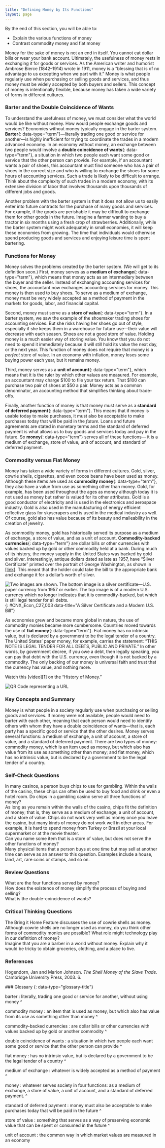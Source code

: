 ```yaml
---
title: "Defining Money by Its Functions"
layout: page
---
```



<div data-type="abstract" markdown="1">
By the end of this section, you will be able to:

* Explain the various functions of money
* Contrast commodity money and fiat money

</div>

Money for the sake of money is not an end in itself. You cannot eat dollar bills or wear your bank account. Ultimately, the usefulness of money rests in exchanging it for goods or services. As the American writer and humorist Ambrose Bierce (1842–1914) wrote in 1911, money is a “blessing that is of no advantage to us excepting when we part with it.” Money is what people regularly use when purchasing or selling goods and services, and thus money must be widely accepted by both buyers and sellers. This concept of money is intentionally flexible, because money has taken a wide variety of forms in different cultures.

### Barter and the Double Coincidence of Wants

To understand the usefulness of money, we must consider what the world would be like without money. How would people exchange goods and services? Economies without money typically engage in the barter system. **Barter**{: data-type="term"}—literally trading one good or service for another—is highly inefficient for trying to coordinate the trades in a modern advanced economy. In an economy without money, an exchange between two people would involve a **double coincidence of wants**{: data-type="term"}, a situation in which two people each want some good or service that the other person can provide. For example, if an accountant wants a pair of shoes, this accountant must find someone who has a pair of shoes in the correct size and who is willing to exchange the shoes for some hours of accounting services. Such a trade is likely to be difficult to arrange. Think about the complexity of such trades in a modern economy, with its extensive division of labor that involves thousands upon thousands of different jobs and goods.

Another problem with the barter system is that it does not allow us to easily enter into future contracts for the purchase of many goods and services. For example, if the goods are perishable it may be difficult to exchange them for other goods in the future. Imagine a farmer wanting to buy a tractor in six months using a fresh crop of strawberries. Additionally, while the barter system might work adequately in small economies, it will keep these economies from growing. The time that individuals would otherwise spend producing goods and services and enjoying leisure time is spent bartering.

### Functions for Money

Money solves the problems created by the barter system. (We will get to its definition soon.) First, money serves as a **medium of exchange**{: data-type="term"}, which means that money acts as an intermediary between the buyer and the seller. Instead of exchanging accounting services for shoes, the accountant now exchanges accounting services for money. This money is then used to buy shoes. To serve as a medium of exchange, money must be very widely accepted as a method of payment in the markets for goods, labor, and financial capital.

Second, money must serve as a **store of value**{: data-type="term"}. In a barter system, we saw the example of the shoemaker trading shoes for accounting services. But she risks having her shoes go out of style, especially if she keeps them in a warehouse for future use—their value will decrease with each season. Shoes are not a good store of value. Holding money is a much easier way of storing value. You know that you do not need to spend it immediately because it will still hold its value the next day, or the next year. This function of money does not require that money is a *perfect* store of value. In an economy with inflation, money loses some buying power each year, but it remains money.

Third, money serves as a **unit of account**{: data-type="term"}, which means that it is the ruler by which other values are measured. For example, an accountant may charge $100 to file your tax return. That $100 can purchase two pair of shoes at $50 a pair. Money acts as a common denominator, an accounting method that simplifies thinking about trade-offs.

Finally, another function of money is that money must serve as a **standard of deferred payment**{: data-type="term"}. This means that if money is usable today to make purchases, it must also be acceptable to make purchases today that will be paid in the *future*. Loans and future agreements are stated in monetary terms and the standard of deferred payment is what allows us to buy goods and services today and pay in the future. So **money**{: data-type="term"} serves all of these functions— it is a medium of exchange, store of value, unit of account, and standard of deferred payment.

### Commodity versus Fiat Money

Money has taken a wide variety of forms in different cultures. Gold, silver, cowrie shells, cigarettes, and even cocoa beans have been used as money. Although these items are used as **commodity money**{: data-type="term"}, they also have a value from use as something other than money. Gold, for example, has been used throughout the ages as money although today it is not used as money but rather is valued for its other attributes. Gold is a good conductor of electricity and is used in the electronics and aerospace industry. Gold is also used in the manufacturing of energy efficient reflective glass for skyscrapers and is used in the medical industry as well. Of course, gold also has value because of its beauty and malleability in the creation of jewelry.

As commodity money, gold has historically served its purpose as a medium of exchange, a store of value, and as a unit of account. **Commodity-backed currencies**{: data-type="term"} are dollar bills or other currencies with values backed up by gold or other commodity held at a bank. During much of its history, the money supply in the United States was backed by gold and silver. Interestingly, antique dollars dated as late as 1957, have “Silver Certificate” printed over the portrait of George Washington, as shown in [\[link\]](#CNX_Econ_C27_003). This meant that the holder could take the bill to the appropriate bank and exchange it for a dollar’s worth of silver.

![Two images are shown. The bottom image is a silver certificate&#x2014;U.S. paper currency from 1957 or earlier. The top image is of a modern U.S. currency which no longer indicates that it is commodity-backed, but which is still legal tender for all debts.](../resources/CNX_Econ_C27_003.jpg "Until 1958, silver certificates were commodity-backed money&#x2014;backed by silver, as indicated by the words &#x201C;Silver Certificate&#x201D; printed on the bill. Today, U.S. bills are backed by the Federal Reserve, but as fiat money. (Credit: &#x201C;The.Comedian&#x201D;/Flickr Creative Commons)"){: #CNX_Econ_C27_003 data-title="A Silver Certificate and a Modern U.S. Bill"}

As economies grew and became more global in nature, the use of commodity monies became more cumbersome. Countries moved towards the use of **fiat money**{: data-type="term"}. Fiat money has no intrinsic value, but is declared by a government to be the legal tender of a country. The United States’ paper money, for example, carries the statement: “THIS NOTE IS LEGAL TENDER FOR ALL DEBTS, PUBLIC AND PRIVATE.” In other words, by government decree, if you owe a debt, then legally speaking, you can pay that debt with the U.S. currency, even though it is not backed by a commodity. The only backing of our money is universal faith and trust that the currency has value, and nothing more.

<div data-type="note" class="economics linkup" markdown="1">
Watch this [video][1] on the “History of Money.”

<span data-type="media" data-alt="QR Code representing a URL"> ![QR Code representing a URL](../resources/moneyhistory.png) </span>
</div>

### Key Concepts and Summary

Money is what people in a society regularly use when purchasing or selling goods and services. If money were not available, people would need to barter with each other, meaning that each person would need to identify others with whom they have a double coincidence of wants—that is, each party has a specific good or service that the other desires. Money serves several functions: a medium of exchange, a unit of account, a store of value, and a standard of deferred payment. There are two types of money: commodity money, which is an item used as money, but which also has value from its use as something other than money; and fiat money, which has no intrinsic value, but is declared by a government to be the legal tender of a country.

### Self-Check Questions

<div data-type="exercise">
<div data-type="problem" markdown="1">
In many casinos, a person buys chips to use for gambling. Within the walls of the casino, these chips can often be used to buy food and drink or even a hotel room. Do chips in a gambling casino serve all three functions of money?

</div>
<div data-type="solution" markdown="1">
As long as you remain within the walls of the casino, chips fit the definition of money; that is, they serve as a medium of exchange, a unit of account, and a store of value. Chips do not work very well as money once you leave the casino, but many kinds of money do not work well in other areas. For example, it is hard to spend money from Turkey or Brazil at your local supermarket or at the movie theater.

</div>
</div>

<div data-type="exercise">
<div data-type="problem" markdown="1">
Can you name some item that is a store of value, but does not serve the other functions of money?

</div>
<div data-type="solution" markdown="1">
Many physical items that a person buys at one time but may sell at another time can serve as an answer to this question. Examples include a house, land, art, rare coins or stamps, and so on.

</div>
</div>

### Review Questions

<div data-type="exercise">
<div data-type="problem" markdown="1">
What are the four functions served by money?

</div>
</div>

<div data-type="exercise">
<div data-type="problem" markdown="1">
How does the existence of money simplify the process of buying and selling?

</div>
</div>

<div data-type="exercise">
<div data-type="problem" markdown="1">
What is the double-coincidence of wants?

</div>
</div>

### Critical Thinking Questions

<div data-type="exercise">
<div data-type="problem" markdown="1">
The Bring it Home Feature discusses the use of cowrie shells as money. Although cowrie shells are no longer used as money, do you think other forms of commodity monies are possible? What role might technology play in our definition of money?

</div>
</div>

<div data-type="exercise">
<div data-type="problem" markdown="1">
Imagine that you are a barber in a world without money. Explain why it would be tricky to obtain groceries, clothing, and a place to live.

</div>
</div>

### References

Hogendorn, Jan and Marion Johnson. *The Shell Money of the Slave Trade*. Cambridge University Press, 2003. 6.

<div data-type="glossary" markdown="1">
### Glossary
{: data-type="glossary-title"}

barter
: literally, trading one good or service for another, without using money
^

commodity money
: an item that is used as money, but which also has value from its use as something other than money
^

commodity-backed currencies
: are dollar bills or other currencies with values backed up by gold or another commodity
^

double coincidence of wants
: a situation in which two people each want some good or service that the other person can provide
^

fiat money
: has no intrinsic value, but is declared by a government to be the legal tender of a country
^

medium of exchange
: whatever is widely accepted as a method of payment
^

money
: whatever serves society in four functions: as a medium of exchange, a store of value, a unit of account, and a standard of deferred payment.
^

standard of deferred payment
: money must also be acceptable to make purchases today that will be paid in the future
^

store of value
: something that serves as a way of preserving economic value that can be spent or consumed in the future
^

unit of account
: the common way in which market values are measured in an economy

</div>



[1]: http://openstaxcollege.org/l/moneyhistory
